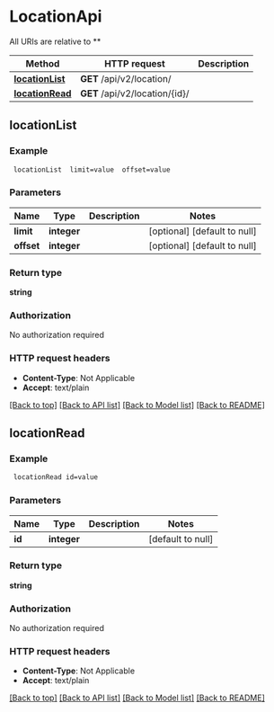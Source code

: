 # LocationApi

All URIs are relative to **

Method | HTTP request | Description
------------- | ------------- | -------------
[**locationList**](LocationApi.md#locationList) | **GET** /api/v2/location/ | 
[**locationRead**](LocationApi.md#locationRead) | **GET** /api/v2/location/{id}/ | 



## locationList



### Example

```bash
 locationList  limit=value  offset=value
```

### Parameters


Name | Type | Description  | Notes
------------- | ------------- | ------------- | -------------
 **limit** | **integer** |  | [optional] [default to null]
 **offset** | **integer** |  | [optional] [default to null]

### Return type

**string**

### Authorization

No authorization required

### HTTP request headers

- **Content-Type**: Not Applicable
- **Accept**: text/plain

[[Back to top]](#) [[Back to API list]](../README.md#documentation-for-api-endpoints) [[Back to Model list]](../README.md#documentation-for-models) [[Back to README]](../README.md)


## locationRead



### Example

```bash
 locationRead id=value
```

### Parameters


Name | Type | Description  | Notes
------------- | ------------- | ------------- | -------------
 **id** | **integer** |  | [default to null]

### Return type

**string**

### Authorization

No authorization required

### HTTP request headers

- **Content-Type**: Not Applicable
- **Accept**: text/plain

[[Back to top]](#) [[Back to API list]](../README.md#documentation-for-api-endpoints) [[Back to Model list]](../README.md#documentation-for-models) [[Back to README]](../README.md)

